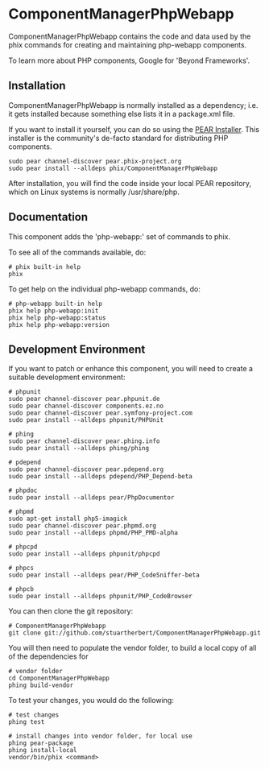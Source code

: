 ComponentManagerPhpWebapp
=========================

ComponentManagerPhpWebapp contains the code and data used by the phix commands for creating and maintaining php-webapp components.

To learn more about PHP components, Google for 'Beyond Frameworks'.

Installation
------------

ComponentManagerPhpWebapp is normally installed as a dependency; i.e. it gets installed because something else lists it in a package.xml file.

If you want to install it yourself, you can do so using the [PEAR Installer](http://pear.php.net). This installer is the community's de-facto standard for distributing PHP components.

    sudo pear channel-discover pear.phix-project.org
    sudo pear install --alldeps phix/ComponentManagerPhpWebapp

After installation, you will find the code inside your local PEAR repository, which on Linux systems is normally /usr/share/php.

Documentation
-------------

This component adds the 'php-webapp:' set of commands to phix.

To see all of the commands available, do:

    # phix built-in help
    phix

To get help on the individual php-webapp commands, do:

    # php-webapp built-in help
    phix help php-webapp:init
    phix help php-webapp:status
    phix help php-webapp:version

Development Environment
-----------------------

If you want to patch or enhance this component, you will need to create a suitable development environment:

    # phpunit
    sudo pear channel-discover pear.phpunit.de
    sudo pear channel-discover components.ez.no
    sudo pear channel-discover pear.symfony-project.com
    sudo pear install --alldeps phpunit/PHPUnit

    # phing
    sudo pear channel-discover pear.phing.info
    sudo pear install --alldeps phing/phing

    # pdepend
    sudo pear channel-discover pear.pdepend.org
    sudo pear install --alldeps pdepend/PHP_Depend-beta

    # phpdoc
    sudo pear install --alldeps pear/PhpDocumentor

    # phpmd
    sudo apt-get install php5-imagick
    sudo pear channel-discover pear.phpmd.org
    sudo pear install --alldeps phpmd/PHP_PMD-alpha

    # phpcpd
    sudo pear install --alldeps phpunit/phpcpd

    # phpcs
    sudo pear install --alldeps pear/PHP_CodeSniffer-beta

    # phpcb
    sudo pear install --alldeps phpunit/PHP_CodeBrowser

You can then clone the git repository:

    # ComponentManagerPhpWebapp
    git clone git://github.com/stuartherbert/ComponentManagerPhpWebapp.git

You will then need to populate the vendor folder, to build a local copy of all of the dependencies for 

    # vendor folder
    cd ComponentManagerPhpWebapp
    phing build-vendor

To test your changes, you would do the following:

    # test changes
    phing test
    
    # install changes into vendor folder, for local use
    phing pear-package
    phing install-local
    vendor/bin/phix <command>
